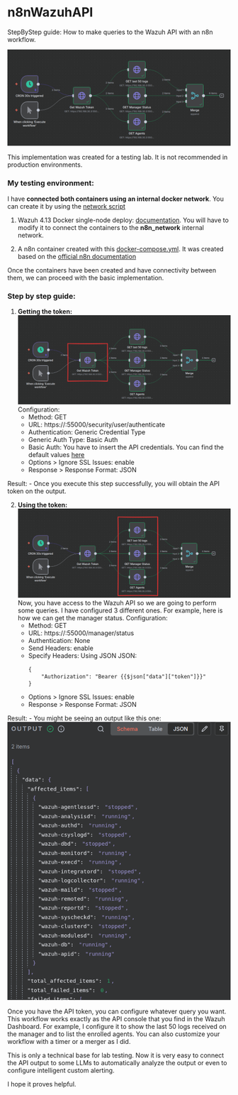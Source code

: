 # n8nWazuhAPI
StepByStep guide: How to make queries to the Wazuh API with an n8n workflow.

![Example Image](./Assets/workflow_view.png)

This implementation was created for a testing lab. It is not recommended in production environments.

### My testing environment:

I have **connected both containers using an internal docker network**. You can create it by using the [network script](./network_manage.sh)

1. Wazuh 4.13 Docker single-node deploy: [documentation](https://documentation.wazuh.com/current/deployment-options/docker/wazuh-container.html). You will have to modify it to connect the containers to the **n8n_network** internal network.

2. A n8n container created with this [docker-compose.yml](./docker-compose.yml). It was created based on the [official n8n documentation](https://docs.n8n.io/hosting/installation/docker/#starting-n8n)

Once the containers have been created and have connectivity between them, we can proceed with the basic implementation.

### Step by step guide:
1. **Getting the token:**
![Step 1](./Assets/step1.png)
Configuration:
    - Method: GET
    - URL: https://<manager ip in n8n_network>:55000/security/user/authenticate
    - Authentication: Generic Credential Type
    - Generic Auth Type: Basic Auth
    - Basic Auth: You have to insert the API credentials. You can find the default values [here](https://hub.docker.com/r/wazuh/wazuh-manager)
    - Options > Ignore SSL Issues: enable
    - Response > Response Format: JSON

Result:
    - Once you execute this step successfully, you will obtain the API token on the output.

2. **Using the token:**
![Step 2](./Assets/step2.png)
Now, you have access to the Wazuh API so we are going to perform some queries. I have configured 3 different ones. For example, here is how we can get the manager status.
Configuration:
    - Method: GET
    - URL: https://<manager ip in n8n_network>:55000/manager/status
    - Authentication: None
    - Send Headers: enable
    - Specify Headers: Using JSON
        JSON: 
        ```
        {
            "Authorization": "Bearer {{$json["data"]["token"]}}"
        }
        ```
    - Options > Ignore SSL Issues: enable
    - Response > Response Format: JSON

Result:
    - You might be seeing an output like this one:
    ![Query Output](./Assets/queryOutput.png)


Once you have the API token, you can configure whatever query you want. This workflow works exactly as the API console that you find in the Wazuh Dashboard. For example, I configure it to show the last 50 logs received on the manager and to list the enrolled agents. You can also customize your workflow with a timer or a merger as I did.

This is only a technical base for lab testing. Now it is very easy to connect the API output to some LLMs to automatically analyze the output or even to configure intelligent custom alerting.

 I hope it proves helpful.